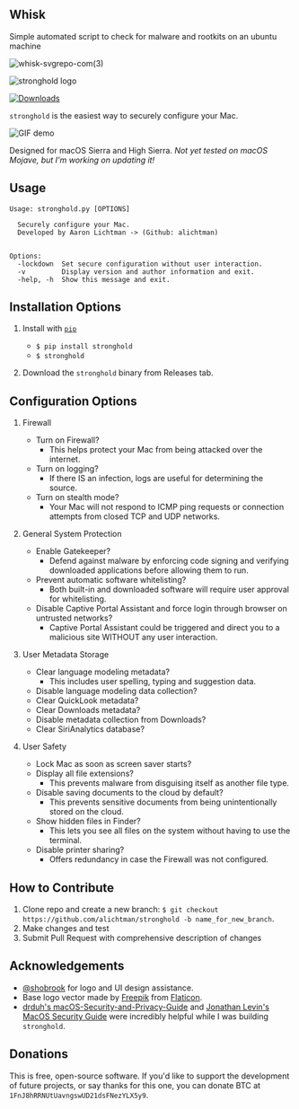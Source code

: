 ## Whisk 
Simple automated script to check for malware and rootkits on an ubuntu machine

![whisk-svgrepo-com(3)](https://github.com/crackMaker/whisk/assets/66681971/0e186140-e362-4cde-8bba-48a49cdea94a)

![stronghold logo](img/stronghold-logo-left.png)

[![Downloads](http://pepy.tech/badge/stronghold)](http://pepy.tech/count/stronghold)

`stronghold` is the easiest way to securely configure your Mac.

![GIF demo](img/demo.gif)

Designed for macOS Sierra and High Sierra. *Not yet tested on macOS Mojave, but I'm working on updating it!*

**Usage**
---

```
Usage: stronghold.py [OPTIONS]

  Securely configure your Mac.
  Developed by Aaron Lichtman -> (Github: alichtman)


Options:
  -lockdown  Set secure configuration without user interaction.
  -v         Display version and author information and exit.
  -help, -h  Show this message and exit.
```

**Installation Options**
---

1. Install with [`pip`](https://pypi.org/project/stronghold/)
    + `$ pip install stronghold`
    + `$ stronghold`

2. Download the `stronghold` binary from Releases tab.


**Configuration Options**
---

1. Firewall

    + Turn on Firewall?
        - This helps protect your Mac from being attacked over the internet.
    + Turn on logging?
        - If there IS an infection, logs are useful for determining the source.
    + Turn on stealth mode?
        - Your Mac will not respond to ICMP ping requests or connection attempts from closed TCP and UDP networks.

2. General System Protection

    + Enable Gatekeeper?
    	- Defend against malware by enforcing code signing and verifying downloaded applications before allowing them to run.
    + Prevent automatic software whitelisting?
        - Both built-in and downloaded software will require user approval for whitelisting.
    + Disable Captive Portal Assistant and force login through browser on untrusted networks?
        - Captive Portal Assistant could be triggered and direct you to a malicious site WITHOUT any user interaction.

3. User Metadata Storage

    + Clear language modeling metadata?
        - This includes user spelling, typing and suggestion data.
    + Disable language modeling data collection?
    + Clear QuickLook metadata?
    + Clear Downloads metadata?
    + Disable metadata collection from Downloads?
    + Clear SiriAnalytics database?

4. User Safety

    + Lock Mac as soon as screen saver starts?
    + Display all file extensions?
    	- This prevents malware from disguising itself as another file type.
    + Disable saving documents to the cloud by default?
        - This prevents sensitive documents from being unintentionally stored on the cloud.
    + Show hidden files in Finder?
    	- This lets you see all files on the system without having to use the terminal.
    + Disable printer sharing?
        - Offers redundancy in case the Firewall was not configured.

**How to Contribute**
---

1. Clone repo and create a new branch: `$ git checkout https://github.com/alichtman/stronghold -b name_for_new_branch`.
2. Make changes and test
3. Submit Pull Request with comprehensive description of changes

**Acknowledgements**
---

+ [@shobrook](https://www.github.com/shobrook) for logo and UI design assistance.
+ Base logo vector made by [Freepik](https://www.freepik.com/) from [Flaticon](www.flaticon.com).
+ [drduh's macOS-Security-and-Privacy-Guide](https://github.com/drduh/macOS-Security-and-Privacy-Guide) and [Jonathan Levin's MacOS Security Guide](http://newosxbook.com/files/moxii3/AppendixA.pdf) were incredibly helpful while I was building `stronghold`.

**Donations**
---

This is free, open-source software. If you'd like to support the development of future projects, or say thanks for this one, you can donate BTC at `1FnJ8hRRNUtUavngswUD21dsFNezYLX5y9`.

